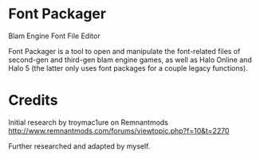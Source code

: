 # Font Packager
Blam Engine Font File Editor

Font Packager is a tool to open and manipulate the font-related files of second-gen and third-gen blam engine games, as well as Halo Online and Halo 5 (the latter only uses font packages for a couple legacy functions).


# Credits
Initial research by troymac1ure on Remnantmods http://www.remnantmods.com/forums/viewtopic.php?f=10&t=2270

Further researched and adapted by myself.